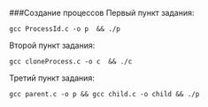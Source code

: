 ###Создание процессов
Первый пункт задания:
```
gcc ProcessId.c -o p  && ./p
```
Второй пункт задания:
```
gcc cloneProcess.c -o c  && ./c
```
Третий пункт задания:
```
gcc parent.c -o p && gcc child.c -o child && ./p
```